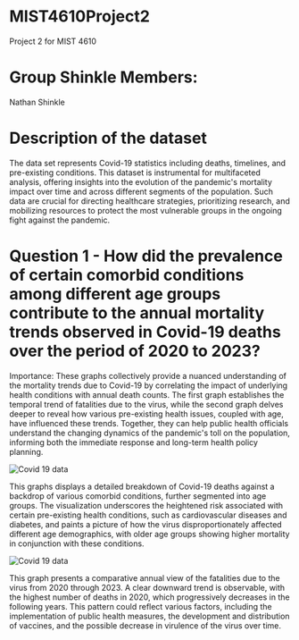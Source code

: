 # MIST4610Project2
Project 2 for MIST 4610

# Group Shinkle Members:
Nathan Shinkle 

# Description of the dataset
The data set represents Covid-19 statistics including deaths, timelines, and pre-existing conditions. This dataset is instrumental for multifaceted analysis, offering insights into the evolution of the pandemic's mortality impact over time and across different segments of the population. Such data are crucial for directing healthcare strategies, prioritizing research, and mobilizing resources to protect the most vulnerable groups in the ongoing fight against the pandemic.

# Question 1 - How did the prevalence of certain comorbid conditions among different age groups contribute to the annual mortality trends observed in Covid-19 deaths over the period of 2020 to 2023?
Importance:
These graphs collectively provide a nuanced understanding of the mortality trends due to Covid-19 by correlating the impact of underlying health conditions with annual death counts. The first graph establishes the temporal trend of fatalities due to the virus, while the second graph delves deeper to reveal how various pre-existing health issues, coupled with age, have influenced these trends. Together, they can help public health officials understand the changing dynamics of the pandemic's toll on the population, informing both the immediate response and long-term health policy planning.

![Covid 19 data](https://github.com/nateshinkle/MIST4610Project2/assets/150069418/e7d698db-a8c5-4879-a912-9f55ced770e8)

This graphs displays a detailed breakdown of Covid-19 deaths against a backdrop of various comorbid conditions, further segmented into age groups. The visualization underscores the heightened risk associated with certain pre-existing health conditions, such as cardiovascular diseases and diabetes, and paints a picture of how the virus disproportionately affected different age demographics, with older age groups showing higher mortality in conjunction with these conditions.

![Covid 19 data](https://github.com/nateshinkle/MIST4610Project2/assets/150069418/d7418e46-c086-411f-a05a-576629cfa7ef)

This graph presents a comparative annual view of the fatalities due to the virus from 2020 through 2023. A clear downward trend is observable, with the highest number of deaths in 2020, which progressively decreases in the following years. This pattern could reflect various factors, including the implementation of public health measures, the development and distribution of vaccines, and the possible decrease in virulence of the virus over time. 


